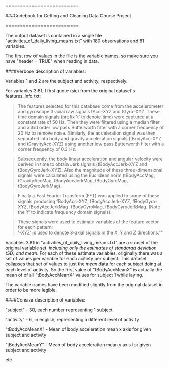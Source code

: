 =========================

###Codebook for Getting and Cleaning Data Course Project

=========================

The output dataset is contained in a single file "activities_of_daily_living_means.txt" with 180 observations and 81 variables.

The first row of values in the file is the variable names, so make sure you have "header = TRUE" when reading in data.

####Verbose description of variables: 

Variables 1 and 2 are the subject and activity, respectively.

For variables 3:81, I first quote (sic) from the original dataset's features_info.txt: 
> The features selected for this database come from the accelerometer and gyroscope 3-axial raw signals tAcc-XYZ and tGyro-XYZ. These time domain signals (prefix 't' to denote time) were captured at a constant rate of 50 Hz. Then they were filtered using a median filter and a 3rd order low pass Butterworth filter with a corner frequency of 20 Hz to remove noise. Similarly, the acceleration signal was then separated into body and gravity acceleration signals (tBodyAcc-XYZ and tGravityAcc-XYZ) using another low pass Butterworth filter with a corner frequency of 0.3 Hz. 

> Subsequently, the body linear acceleration and angular velocity were derived in time to obtain Jerk signals (tBodyAccJerk-XYZ and tBodyGyroJerk-XYZ). Also the magnitude of these three-dimensional signals were calculated using the Euclidean norm (tBodyAccMag, tGravityAccMag, tBodyAccJerkMag, tBodyGyroMag, tBodyGyroJerkMag). 

> Finally a Fast Fourier Transform (FFT) was applied to some of these signals producing fBodyAcc-XYZ, fBodyAccJerk-XYZ, fBodyGyro-XYZ, fBodyAccJerkMag, fBodyGyroMag, fBodyGyroJerkMag. (Note the 'f' to indicate frequency domain signals). 

> These signals were used to estimate variables of the feature vector for each pattern:  
'-XYZ' is used to denote 3-axial signals in the X, Y and Z directions.""

Variables 3:81 in "activities_of_daily_living_means.txt" are a subset of the original variable set, *including only the estimates of standarad deviation (SD) and mean*. For each of these estimate variables, originally there was a set of values per variable for each acitivty per subject. This dataset collapses that set of values to just the *mean* data for each subject doing at each level of activity. So the first value of "tBodyAccMeanX" is actually the mean of of all "tBodyAccMeanX" values for subject 1 while laying.

The variable names have been modified slightly from the original dataset in order to be more legible.

####Consise description of variables:

"subject" - 30, each number representing 1 subject 

"activity" - 6, in english, representing a different level of activity

"tBodyAccMeanX" - Mean of body acceleration mean x axis for given subject and activity

"tBodyAccMeanY" - Mean of body acceleration mean y axis for given subject and activity

etc